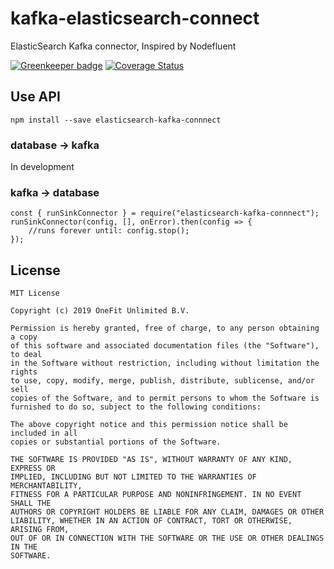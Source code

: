 # kafka-elasticsearch-connect

ElasticSearch Kafka connector, Inspired by Nodefluent

[![Greenkeeper badge](https://badges.greenkeeper.io/onefit/elasticsearch-kafka-connect.svg)](https://greenkeeper.io/) [![Coverage Status](https://coveralls.io/repos/github/onefit/elasticsearch-kafka-connect/badge.svg?branch=master)](https://coveralls.io/github/nodefluent/sequelize-kafka-connect?branch=master)

## Use API

```
npm install --save elasticsearch-kafka-connnect
```

### database -> kafka

In development

### kafka -> database

```es6
const { runSinkConnector } = require("elasticsearch-kafka-connnect");
runSinkConnector(config, [], onError).then(config => {
    //runs forever until: config.stop();
});
```

## License
```
MIT License

Copyright (c) 2019 OneFit Unlimited B.V.

Permission is hereby granted, free of charge, to any person obtaining a copy
of this software and associated documentation files (the "Software"), to deal
in the Software without restriction, including without limitation the rights
to use, copy, modify, merge, publish, distribute, sublicense, and/or sell
copies of the Software, and to permit persons to whom the Software is
furnished to do so, subject to the following conditions:

The above copyright notice and this permission notice shall be included in all
copies or substantial portions of the Software.

THE SOFTWARE IS PROVIDED "AS IS", WITHOUT WARRANTY OF ANY KIND, EXPRESS OR
IMPLIED, INCLUDING BUT NOT LIMITED TO THE WARRANTIES OF MERCHANTABILITY,
FITNESS FOR A PARTICULAR PURPOSE AND NONINFRINGEMENT. IN NO EVENT SHALL THE
AUTHORS OR COPYRIGHT HOLDERS BE LIABLE FOR ANY CLAIM, DAMAGES OR OTHER
LIABILITY, WHETHER IN AN ACTION OF CONTRACT, TORT OR OTHERWISE, ARISING FROM,
OUT OF OR IN CONNECTION WITH THE SOFTWARE OR THE USE OR OTHER DEALINGS IN THE
SOFTWARE.
```
